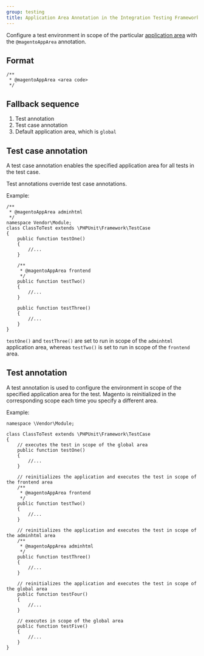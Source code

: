 ```yaml
---
group: testing
title: Application Area Annotation in the Integration Testing Framework
---
```


Configure a test environment in scope of the particular [application area][] with the `@magentoAppArea` annotation.

## Format

```php?start_inline=1
/**
 * @magentoAppArea <area code>
 */
```

## Fallback sequence

1. Test annotation
1. Test case annotation
1. Default application area, which is `global`

## Test case annotation

A test case annotation enables the specified application area for all tests in the test case.

<InlineAlert variant="info" />

Test annotations override test case annotations.

Example:

```php?start_inline=1
/**
 * @magentoAppArea adminhtml
 */
namespace Vendor\Module;
class ClassToTest extends \PHPUnit\Framework\TestCase
{
    public function testOne()
    {
        //...
    }

    /**
     * @magentoAppArea frontend
     */
    public function testTwo()
    {
        //...
    }

    public function testThree()
    {
        //...
    }
}
```

`testOne()` and `testThree()` are set to run in scope of the `adminhtml` application area, whereas `testTwo()` is set to run in scope of the `frontend` area.

## Test annotation

A test annotation is used to configure the environment in scope of the specified application area for the test.
Magento is reinitialized in the corresponding scope each time you specify a different area.

Example:

```php?start_inline=1
namespace \Vendor\Module;

class ClassToTest extends \PHPUnit\Framework\TestCase
{
    // executes the test in scope of the global area
    public function testOne()
    {
        //...
    }

    // reinitializes the application and executes the test in scope of the frontend area
    /**
     * @magentoAppArea frontend
     */
    public function testTwo()
    {
        //...
    }

    // reinitializes the application and executes the test in scope of the adminhtml area
    /**
     * @magentoAppArea adminhtml
     */
    public function testThree()
    {
        //...
    }

    // reinitializes the application and executes the test in scope of the global area
    public function testFour()
    {
        //...
    }

    // executes in scope of the global area
    public function testFive()
    {
        //...
    }
}
```

<!-- Link definitions -->

[application area]: {{page.baseurl}}/architecture/archi_perspectives/components/modules/mod_and_areas.html

